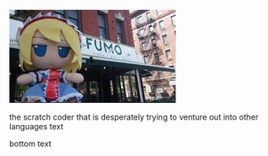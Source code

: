 ![fumo.jpeg](https://github.com/LeeJH10/LeeJH10/blob/main/AB43487A-6BF1-436A-8CD9-20A66416EAFC.jpeg?raw=true)

the scratch coder that is desperately trying to venture out into other languages
text





bottom text
